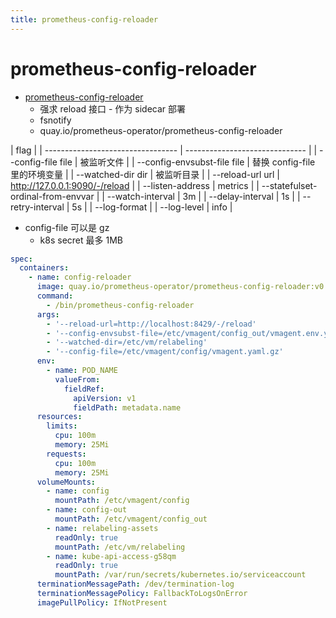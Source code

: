 ```yaml
---
title: prometheus-config-reloader
---
```


# prometheus-config-reloader

- [prometheus-config-reloader](https://github.com/prometheus-operator/prometheus-operator/tree/main/cmd/prometheus-config-reloader)
  - 强求 reload 接口 - 作为 sidecar 部署
  - fsnotify
  - quay.io/prometheus-operator/prometheus-config-reloader

| flag                              |
| --------------------------------- | ------------------------------ |
| --config-file file                | 被监听文件                     |
| --config-envsubst-file file       | 替换 config-file 里的环境变量  |
| --watched-dir dir                 | 被监听目录                     |
| --reload-url url                  | http://127.0.0.1:9090/-/reload |
| --listen-address                  | metrics                        |
| --statefulset-ordinal-from-envvar |
| --watch-interval                  | 3m                             |
| --delay-interval                  | 1s                             |
| --retry-interval                  | 5s                             |
| --log-format                      |
| --log-level                       | info                           |

- config-file 可以是 gz
  - k8s secret 最多 1MB

```yaml
spec:
  containers:
    - name: config-reloader
      image: quay.io/prometheus-operator/prometheus-config-reloader:v0.48.1
      command:
        - /bin/prometheus-config-reloader
      args:
        - '--reload-url=http://localhost:8429/-/reload'
        - '--config-envsubst-file=/etc/vmagent/config_out/vmagent.env.yaml'
        - '--watched-dir=/etc/vm/relabeling'
        - '--config-file=/etc/vmagent/config/vmagent.yaml.gz'
      env:
        - name: POD_NAME
          valueFrom:
            fieldRef:
              apiVersion: v1
              fieldPath: metadata.name
      resources:
        limits:
          cpu: 100m
          memory: 25Mi
        requests:
          cpu: 100m
          memory: 25Mi
      volumeMounts:
        - name: config
          mountPath: /etc/vmagent/config
        - name: config-out
          mountPath: /etc/vmagent/config_out
        - name: relabeling-assets
          readOnly: true
          mountPath: /etc/vm/relabeling
        - name: kube-api-access-g58qm
          readOnly: true
          mountPath: /var/run/secrets/kubernetes.io/serviceaccount
      terminationMessagePath: /dev/termination-log
      terminationMessagePolicy: FallbackToLogsOnError
      imagePullPolicy: IfNotPresent
```
